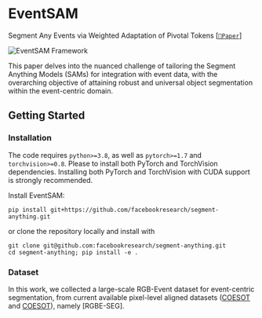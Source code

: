 # EventSAM
Segment Any Events via Weighted Adaptation of Pivotal Tokens [[`📕Paper`]([https://arxiv.org/pdf/2306.12156.pdf](https://arxiv.org/submit/5314117/view))]  

![EventSAM Framework](assets/Framework.PNG)

This paper delves into the nuanced challenge of tailoring the Segment Anything Models (SAMs) for integration with event data, with the overarching objective of attaining robust and universal object segmentation within the event-centric domain. 

## Getting Started

### Installation
The code requires `python>=3.8`, as well as `pytorch>=1.7` and `torchvision>=0.8`. Please to install both PyTorch and TorchVision dependencies. Installing both PyTorch and TorchVision with CUDA support is strongly recommended.

Install EventSAM:

```
pip install git+https://github.com/facebookresearch/segment-anything.git
```

or clone the repository locally and install with

```
git clone git@github.com:facebookresearch/segment-anything.git
cd segment-anything; pip install -e .
```
### Dataset
In this work, we collected a large-scale RGB-Event dataset for event-centric segmentation, from current available pixel-level aligned datasets ([COESOT](https://sites.google.com/view/viseventtrack/) and [COESOT](https://github.com/Event-AHU/COESOT)), namely [RGBE-SEG].
